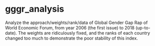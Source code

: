 # gggr_analysis
Analyze the approach/weights/rank/data of Global Gender Gap Rap of World Economic Forum, from year 2006 (the first issue) to 2018 (up-to-date).  The weights are ridiculously fixed, and the ranks of each country changed too much to demonstrate the poor stability of this index.
